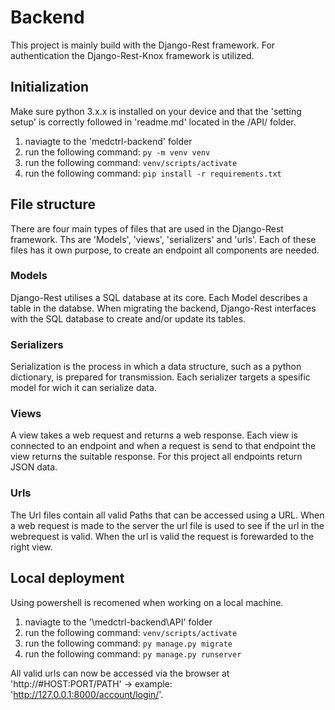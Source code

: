 # Backend

This project is mainly build with the Django-Rest framework. For authentication the Django-Rest-Knox framework is utilized. 

## Initialization
Make sure python 3.x.x is installed on your device and that the 'setting setup' is correctly followed in 'readme.md' located in the /API/ folder.

1. naviagte to the 'medctrl-backend' folder
2. run the following command: ```py -m venv venv```
3. run the following command: ```venv/scripts/activate```
4. run the following command: ```pip install -r requirements.txt```

## File structure
There are four main types of files that are used in the Django-Rest framework. Ths are 'Models', 'views', 'serializers' and 'urls'. Each of these files has it own purpose, to create an endpoint all components are needed.

### Models
Django-Rest utilises a SQL database at its core. Each Model describes a table in the databse. When migrating the backend, Django-Rest interfaces with the SQL database to create and/or update its tables.

### Serializers
Serialization is the process in which a data structure, such as a python dictionary, is prepared for transmission. Each serializer targets a spesific model for wich it can serialize data.

### Views
A view takes a web request and returns a web response. Each view is connected to an endpoint and when a request is send to that endpoint the view returns the suitable response. For this project all endpoints return JSON data.

### Urls
The Url files contain all valid Paths that can be accessed using a URL. When a  web request is made to the server the url file is used to see if the url in the webrequest is valid. When the url is valid the request is forewarded to the right view.  

## Local deployment
Using powershell is recomened when working on a local machine. 

1. naviagte to the '\medctrl-backend\API\' folder
2. run the following command: ```venv/scripts/activate```
3. run the following command: ```py manage.py migrate```
3. run the following command: ```py manage.py runserver```

All valid urls can now be accessed via the browser at 'http://#HOST:PORT/PATH' -> example: 'http://127.0.0.1:8000/account/login/'.
